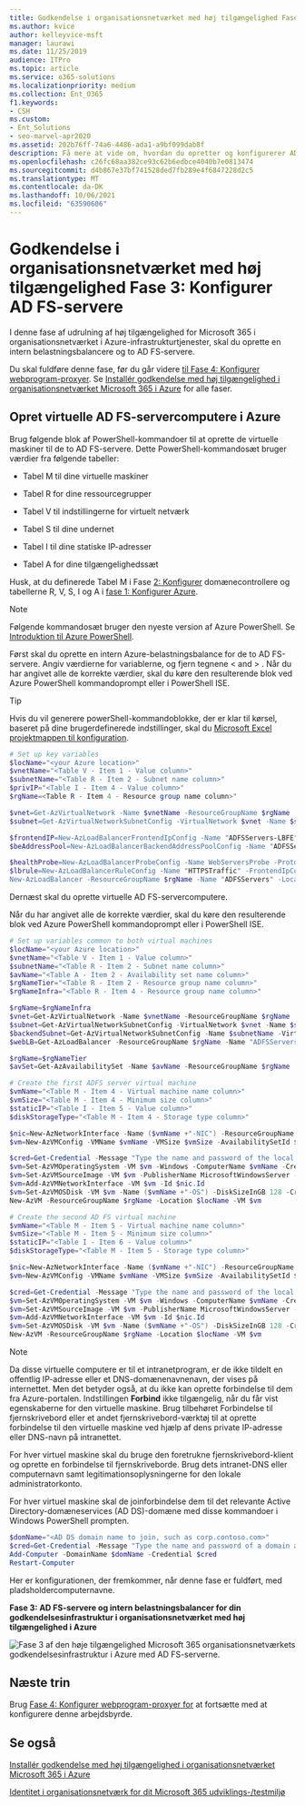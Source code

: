```yaml
---
title: Godkendelse i organisationsnetværket med høj tilgængelighed Fase 3 Konfigurer AD FS-servere
ms.author: kvice
author: kelleyvice-msft
manager: laurawi
ms.date: 11/25/2019
audience: ITPro
ms.topic: article
ms.service: o365-solutions
ms.localizationpriority: medium
ms.collection: Ent_O365
f1.keywords:
- CSH
ms.custom:
- Ent_Solutions
- seo-marvel-apr2020
ms.assetid: 202b76ff-74a6-4486-ada1-a9bf099dab8f
description: Få mere at vide om, hvordan du opretter og konfigurerer AD FS-servere til din godkendelse i organisationsnetværket med høj tilgængelighed til Microsoft 365 i Microsoft Azure.
ms.openlocfilehash: c26fc68aa382ce93c62b6edbce4040b7e0813474
ms.sourcegitcommit: d4b867e37bf741528ded7fb289e4f6847228d2c5
ms.translationtype: MT
ms.contentlocale: da-DK
ms.lasthandoff: 10/06/2021
ms.locfileid: "63590606"
---
```

# <a name="high-availability-federated-authentication-phase-3-configure-ad-fs-servers"></a>Godkendelse i organisationsnetværket med høj tilgængelighed Fase 3: Konfigurer AD FS-servere

I denne fase af udrulning af høj tilgængelighed for Microsoft 365 i organisationsnetværket i Azure-infrastrukturtjenester, skal du oprette en intern belastningsbalancere og to AD FS-servere.
  
Du skal fuldføre denne fase, før du går videre [til Fase 4: Konfigurer webprogram-proxyer](high-availability-federated-authentication-phase-4-configure-web-application-pro.md). Se [Installér godkendelse med høj tilgængelighed i organisationsnetværket Microsoft 365 i Azure](deploy-high-availability-federated-authentication-for-microsoft-365-in-azure.md) for alle faser.
  
## <a name="create-the-ad-fs-server-virtual-machines-in-azure"></a>Opret virtuelle AD FS-servercomputere i Azure

Brug følgende blok af PowerShell-kommandoer til at oprette de virtuelle maskiner til de to AD FS-servere. Dette PowerShell-kommandosæt bruger værdier fra følgende tabeller:
  
- Tabel M til dine virtuelle maskiner
    
- Tabel R for dine ressourcegrupper
    
- Tabel V til indstillingerne for virtuelt netværk
    
- Tabel S til dine undernet
    
- Tabel I til dine statiske IP-adresser
    
- Tabel A for dine tilgængelighedssæt
    
Husk, at du definerede Tabel M i Fase [2: Konfigurer](high-availability-federated-authentication-phase-2-configure-domain-controllers.md) domænecontrollere og tabellerne R, V, S, I og A i [fase 1: Konfigurer Azure](high-availability-federated-authentication-phase-1-configure-azure.md).
  
> [!NOTE]
> Følgende kommandosæt bruger den nyeste version af Azure PowerShell. Se [Introduktion til Azure PowerShell](/powershell/azure/get-started-azureps). 
  
Først skal du oprette en intern Azure-belastningsbalance for de to AD FS-servere. Angiv værdierne for variablerne, og fjern tegnene \< and > . Når du har angivet alle de korrekte værdier, skal du køre den resulterende blok ved Azure PowerShell kommandoprompt eller i PowerShell ISE.
  
> [!TIP]
> Hvis du vil generere powerShell-kommandoblokke, der er klar til kørsel, baseret på dine brugerdefinerede indstillinger, skal du [Microsoft Excel projektmappen til konfiguration](https://github.com/MicrosoftDocs/OfficeDocs-Enterprise/raw/live/Enterprise/downloads/O365FedAuthInAzure_Config.xlsx). 

```powershell
# Set up key variables
$locName="<your Azure location>"
$vnetName="<Table V - Item 1 - Value column>"
$subnetName="<Table R - Item 2 - Subnet name column>"
$privIP="<Table I - Item 4 - Value column>"
$rgName=<Table R - Item 4 - Resource group name column>"

$vnet=Get-AzVirtualNetwork -Name $vnetName -ResourceGroupName $rgName
$subnet=Get-AzVirtualNetworkSubnetConfig -VirtualNetwork $vnet -Name $subnetName

$frontendIP=New-AzLoadBalancerFrontendIpConfig -Name "ADFSServers-LBFE" -PrivateIPAddress $privIP -Subnet $subnet
$beAddressPool=New-AzLoadBalancerBackendAddressPoolConfig -Name "ADFSServers-LBBE"

$healthProbe=New-AzLoadBalancerProbeConfig -Name WebServersProbe -Protocol "TCP" -Port 443 -IntervalInSeconds 15 -ProbeCount 2
$lbrule=New-AzLoadBalancerRuleConfig -Name "HTTPSTraffic" -FrontendIpConfiguration $frontendIP -BackendAddressPool $beAddressPool -Probe $healthProbe -Protocol "TCP" -FrontendPort 443 -BackendPort 443
New-AzLoadBalancer -ResourceGroupName $rgName -Name "ADFSServers" -Location $locName -LoadBalancingRule $lbrule -BackendAddressPool $beAddressPool -Probe $healthProbe -FrontendIpConfiguration $frontendIP
```

Dernæst skal du oprette virtuelle AD FS-servercomputere.
  
Når du har angivet alle de korrekte værdier, skal du køre den resulterende blok ved Azure PowerShell kommandoprompt eller i PowerShell ISE.
  
```powershell
# Set up variables common to both virtual machines
$locName="<your Azure location>"
$vnetName="<Table V - Item 1 - Value column>"
$subnetName="<Table R - Item 2 - Subnet name column>"
$avName="<Table A - Item 2 - Availability set name column>"
$rgNameTier="<Table R - Item 2 - Resource group name column>"
$rgNameInfra="<Table R - Item 4 - Resource group name column>"

$rgName=$rgNameInfra
$vnet=Get-AzVirtualNetwork -Name $vnetName -ResourceGroupName $rgName
$subnet=Get-AzVirtualNetworkSubnetConfig -VirtualNetwork $vnet -Name $subnetName
$backendSubnet=Get-AzVirtualNetworkSubnetConfig -Name $subnetName -VirtualNetwork $vnet
$webLB=Get-AzLoadBalancer -ResourceGroupName $rgName -Name "ADFSServers"

$rgName=$rgNameTier
$avSet=Get-AzAvailabilitySet -Name $avName -ResourceGroupName $rgName

# Create the first ADFS server virtual machine
$vmName="<Table M - Item 4 - Virtual machine name column>"
$vmSize="<Table M - Item 4 - Minimum size column>"
$staticIP="<Table I - Item 5 - Value column>"
$diskStorageType="<Table M - Item 4 - Storage type column>"

$nic=New-AzNetworkInterface -Name ($vmName +"-NIC") -ResourceGroupName $rgName -Location $locName -Subnet $backendSubnet -LoadBalancerBackendAddressPool $webLB.BackendAddressPools[0] -PrivateIpAddress $staticIP
$vm=New-AzVMConfig -VMName $vmName -VMSize $vmSize -AvailabilitySetId $avset.Id

$cred=Get-Credential -Message "Type the name and password of the local administrator account for the first AD FS server." 
$vm=Set-AzVMOperatingSystem -VM $vm -Windows -ComputerName $vmName -Credential $cred -ProvisionVMAgent -EnableAutoUpdate
$vm=Set-AzVMSourceImage -VM $vm -PublisherName MicrosoftWindowsServer -Offer WindowsServer -Skus 2016-Datacenter -Version "latest"
$vm=Add-AzVMNetworkInterface -VM $vm -Id $nic.Id
$vm=Set-AzVMOSDisk -VM $vm -Name ($vmName +"-OS") -DiskSizeInGB 128 -CreateOption FromImage -StorageAccountType $diskStorageType
New-AzVM -ResourceGroupName $rgName -Location $locName -VM $vm

# Create the second AD FS virtual machine
$vmName="<Table M - Item 5 - Virtual machine name column>"
$vmSize="<Table M - Item 5 - Minimum size column>"
$staticIP="<Table I - Item 6 - Value column>"
$diskStorageType="<Table M - Item 5 - Storage type column>"

$nic=New-AzNetworkInterface -Name ($vmName +"-NIC") -ResourceGroupName $rgName -Location $locName  -Subnet $backendSubnet -LoadBalancerBackendAddressPool $webLB.BackendAddressPools[0] -PrivateIpAddress $staticIP
$vm=New-AzVMConfig -VMName $vmName -VMSize $vmSize -AvailabilitySetId $avset.Id

$cred=Get-Credential -Message "Type the name and password of the local administrator account for the second AD FS server." 
$vm=Set-AzVMOperatingSystem -VM $vm -Windows -ComputerName $vmName -Credential $cred -ProvisionVMAgent -EnableAutoUpdate
$vm=Set-AzVMSourceImage -VM $vm -PublisherName MicrosoftWindowsServer -Offer WindowsServer -Skus 2016-Datacenter -Version "latest"
$vm=Add-AzVMNetworkInterface -VM $vm -Id $nic.Id
$vm=Set-AzVMOSDisk -VM $vm -Name ($vmName +"-OS") -DiskSizeInGB 128 -CreateOption FromImage -StorageAccountType $diskStorageType
New-AzVM -ResourceGroupName $rgName -Location $locName -VM $vm

```

> [!NOTE]
> Da disse virtuelle computere er til et intranetprogram, er de ikke tildelt en offentlig IP-adresse eller et DNS-domænenavnenavn, der vises på internettet. Men det betyder også, at du ikke kan oprette forbindelse til dem fra Azure-portalen. Indstillingen **Forbind** ikke tilgængelig, når du får vist egenskaberne for den virtuelle maskine. Brug tilbehøret Forbindelse til fjernskrivebord eller et andet fjernskrivebord-værktøj til at oprette forbindelse til den virtuelle maskine ved hjælp af dens private IP-adresse eller DNS-navn på intranettet.
  
For hver virtuel maskine skal du bruge den foretrukne fjernskrivebord-klient og oprette en forbindelse til fjernskriveborde. Brug dets intranet-DNS eller computernavn samt legitimationsoplysningerne for den lokale administratorkonto.
  
For hver virtuel maskine skal de joinforbindelse dem til det relevante Active Directory-domæneservices (AD DS)-domæne med disse kommandoer i Windows PowerShell prompten.
  
```powershell
$domName="<AD DS domain name to join, such as corp.contoso.com>"
$cred=Get-Credential -Message "Type the name and password of a domain acccount."
Add-Computer -DomainName $domName -Credential $cred
Restart-Computer
```

Her er konfigurationen, der fremkommer, når denne fase er fuldført, med pladsholdercomputernavne.
  
**Fase 3: AD FS-servere og intern belastningsbalancer for din godkendelsesinfrastruktur i organisationsnetværket med høj tilgængelighed i Azure**

![Fase 3 af den høje tilgængelighed Microsoft 365 organisationsnetværkets godkendelsesinfrastruktur i Azure med AD FS-serverne.](../media/f39b2d2f-8a5b-44da-b763-e1f943fcdbc4.png)
  
## <a name="next-step"></a>Næste trin

Brug [Fase 4: Konfigurer webprogram-proxyer for](high-availability-federated-authentication-phase-4-configure-web-application-pro.md) at fortsætte med at konfigurere denne arbejdsbyrde.
  
## <a name="see-also"></a>Se også

[Installér godkendelse med høj tilgængelighed i organisationsnetværket Microsoft 365 i Azure](deploy-high-availability-federated-authentication-for-microsoft-365-in-azure.md)
  
[Identitet i organisationsnetværk for dit Microsoft 365 udviklings-/testmiljø](federated-identity-for-your-microsoft-365-dev-test-environment.md)